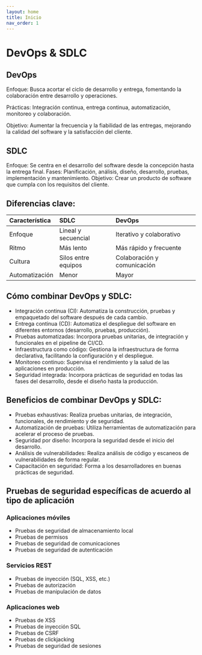 ```yaml
---
layout: home
title: Inicio
nav_order: 1
---
```

# DevOps & SDLC

## DevOps
Enfoque: Busca acortar el ciclo de desarrollo y entrega, fomentando la colaboración entre desarrollo y operaciones.

Prácticas: Integración continua, entrega continua, automatización, monitoreo y colaboración.

Objetivo: Aumentar la frecuencia y la fiabilidad de las entregas, mejorando la calidad del software y la satisfacción del cliente.

## SDLC
Enfoque: Se centra en el desarrollo del software desde la concepción hasta la entrega final.
Fases: Planificación, análisis, diseño, desarrollo, pruebas, implementación y mantenimiento.
Objetivo: Crear un producto de software que cumpla con los requisitos del cliente.

## Diferencias clave:

| Característica        | SDLC                    | DevOps                        |
|:----------------------|:------------------------|:------------------------------|
| Enfoque               | Lineal y secuencial     | Iterativo y colaborativo      |
| Ritmo                 | Más lento               | Más rápido y frecuente        |
| Cultura               | Silos entre equipos     | Colaboración y comunicación   |
| Automatización        | Menor                   | Mayor                         |


## Cómo combinar DevOps y SDLC:

- Integración continua (CI): Automatiza la construcción, pruebas y empaquetado del software después de cada cambio.
- Entrega continua (CD): Automatiza el despliegue del software en diferentes entornos (desarrollo, pruebas, producción).
- Pruebas automatizadas: Incorpora pruebas unitarias, de integración y funcionales en el pipeline de CI/CD.
- Infraestructura como código: Gestiona la infraestructura de forma declarativa, facilitando la configuración y el despliegue.
- Monitoreo continuo: Supervisa el rendimiento y la salud de las aplicaciones en producción.
- Seguridad integrada: Incorpora prácticas de seguridad en todas las fases del desarrollo, desde el diseño hasta la producción.

## Beneficios de combinar DevOps y SDLC:
- Pruebas exhaustivas: Realiza pruebas unitarias, de integración, funcionales, de rendimiento y de seguridad.
- Automatización de pruebas: Utiliza herramientas de automatización para acelerar el proceso de pruebas.
- Seguridad por diseño: Incorpora la seguridad desde el inicio del desarrollo.
- Análisis de vulnerabilidades: Realiza análisis de código y escaneos de vulnerabilidades de forma regular.
- Capacitación en seguridad: Forma a los desarrolladores en buenas prácticas de seguridad.


## Pruebas de seguridad específicas de acuerdo al tipo de aplicación

### Aplicaciones móviles
- Pruebas de seguridad de almacenamiento local
- Pruebas de permisos
- Pruebas de seguridad de comunicaciones
- Pruebas de seguridad de autenticación

### Servicios REST
- Pruebas de inyección (SQL, XSS, etc.)
- Pruebas de autorización
- Pruebas de manipulación de datos

### Aplicaciones web
- Pruebas de XSS
- Pruebas de inyección SQL
- Pruebas de CSRF
- Pruebas de clickjacking
- Pruebas de seguridad de sesiones

